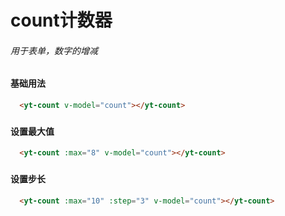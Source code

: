 # count计数器
###### 用于表单，数字的增减
###
#### 基础用法
```html
  <yt-count v-model="count"></yt-count>
```
###
#### 设置最大值
```html
  <yt-count :max="8" v-model="count"></yt-count>
```
###
#### 设置步长
```html
  <yt-count :max="10" :step="3" v-model="count"></yt-count>
```
